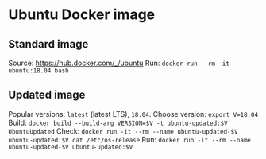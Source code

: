 # Ubuntu Docker image

## Standard image
Source: https://hub.docker.com/_/ubuntu
Run: `docker run --rm -it ubuntu:18.04 bash`

## Updated image
Popular versions: `latest` (latest LTS), `18.04`.
Choose version: `export V=18.04`
Build: `docker build --build-arg VERSION=$V -t ubuntu-updated:$V UbuntuUpdated`
Check: `docker run -it --rm --name ubuntu-updated-$V ubuntu-updated:$V cat /etc/os-release`
Run: `docker run -it --rm --name ubuntu-updated-$V ubuntu-updated:$V`

